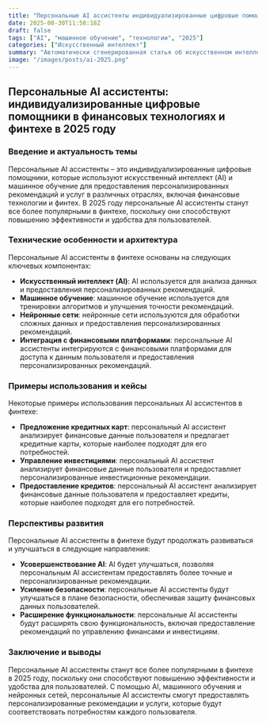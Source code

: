 ```yaml
---
title: "Персональные AI ассистенты индивидуализированные цифровые помощники в финансовых технологиях и финтехе в 2025 году"
date: 2025-08-30T11:58:18Z
draft: false
tags: ["AI", "машинное обучение", "технологии", "2025"]
categories: ["Искусственный интеллект"]
summary: "Автоматически сгенерированная статья об искусственном интеллекте"
image: "/images/posts/ai-2025.png"
---
```

## Персональные AI ассистенты: индивидуализированные цифровые помощники в финансовых технологиях и финтехе в 2025 году

### Введение и актуальность темы

Персональные AI ассистенты – это индивидуализированные цифровые помощники, которые используют искусственный интеллект (AI) и машинное обучение для предоставления персонализированных рекомендаций и услуг в различных отраслях, включая финансовые технологии и финтех. В 2025 году персональные AI ассистенты станут все более популярными в финтехе, поскольку они способствуют повышению эффективности и удобства для пользователей.

### Технические особенности и архитектура

Персональные AI ассистенты в финтехе основаны на следующих ключевых компонентах:

* **Искусственный интеллект (AI)**: AI используется для анализа данных и предоставления персонализированных рекомендаций.
* **Машинное обучение**: машинное обучение используется для тренировки алгоритмов и улучшения точности рекомендаций.
* **Нейронные сети**: нейронные сети используются для обработки сложных данных и предоставления персонализированных рекомендаций.
* **Интеграция с финансовыми платформами**: персональные AI ассистенты интегрируются с финансовыми платформами для доступа к данным пользователя и предоставления персонализированных рекомендаций.

### Примеры использования и кейсы

Некоторые примеры использования персональных AI ассистентов в финтехе:

* **Предложение кредитных карт**: персональный AI ассистент анализирует финансовые данные пользователя и предлагает кредитные карты, которые наиболее подходят для его потребностей.
* **Управление инвестициями**: персональный AI ассистент анализирует финансовые данные пользователя и предоставляет персонализированные инвестиционные рекомендации.
* **Предоставление кредитов**: персональный AI ассистент анализирует финансовые данные пользователя и предоставляет кредиты, которые наиболее подходят для его потребностей.

### Перспективы развития

Персональные AI ассистенты в финтехе будут продолжать развиваться и улучшаться в следующие направления:

* **Усовершенствование AI**: AI будет улучшаться, позволяя персональным AI ассистентам предоставлять более точные и персонализированные рекомендации.
* **Усиление безопасности**: персональные AI ассистенты будут улучшаться в плане безопасности, обеспечивая защиту финансовых данных пользователей.
* **Расширение функциональности**: персональные AI ассистенты будут расширять свою функциональность, включая предоставление рекомендаций по управлению финансами и инвестициям.

### Заключение и выводы

Персональные AI ассистенты станут все более популярными в финтехе в 2025 году, поскольку они способствуют повышению эффективности и удобства для пользователей. С помощью AI, машинного обучения и нейронных сетей, персональные AI ассистенты смогут предоставлять персонализированные рекомендации и услуги, которые будут соответствовать потребностям каждого пользователя.